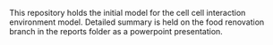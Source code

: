 This repository holds the initial model for the cell cell interaction 
environment model. Detailed summary is held on the food renovation branch 
in the reports folder as a powerpoint presentation.
